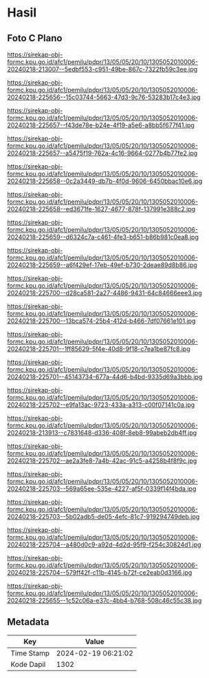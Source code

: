 # Hasil

## Foto C Plano

https://sirekap-obj-formc.kpu.go.id/afc1/pemilu/pdpr/13/05/05/20/10/1305052010006-20240218-213007--5edbf553-c951-49be-867c-7322fb59c3ee.jpg

https://sirekap-obj-formc.kpu.go.id/afc1/pemilu/pdpr/13/05/05/20/10/1305052010006-20240218-225656--15c03744-5663-47d3-9c76-53283b17c4e3.jpg

https://sirekap-obj-formc.kpu.go.id/afc1/pemilu/pdpr/13/05/05/20/10/1305052010006-20240218-225657--f43de78e-b24e-4f19-a5e6-a8bb5f677f41.jpg

https://sirekap-obj-formc.kpu.go.id/afc1/pemilu/pdpr/13/05/05/20/10/1305052010006-20240218-225657--a5475f19-762a-4c16-9664-0277b4b77fe2.jpg

https://sirekap-obj-formc.kpu.go.id/afc1/pemilu/pdpr/13/05/05/20/10/1305052010006-20240218-225658--0c2a3449-db7b-4f0d-9606-6450bbac10e6.jpg

https://sirekap-obj-formc.kpu.go.id/afc1/pemilu/pdpr/13/05/05/20/10/1305052010006-20240218-225658--ed3671fe-1627-4677-878f-137991e388c2.jpg

https://sirekap-obj-formc.kpu.go.id/afc1/pemilu/pdpr/13/05/05/20/10/1305052010006-20240218-225659--d6324c7a-c461-4fe3-b651-b86b981c0ea8.jpg

https://sirekap-obj-formc.kpu.go.id/afc1/pemilu/pdpr/13/05/05/20/10/1305052010006-20240218-225659--a6f429ef-17eb-49ef-b730-2deae89d8b86.jpg

https://sirekap-obj-formc.kpu.go.id/afc1/pemilu/pdpr/13/05/05/20/10/1305052010006-20240218-225700--d28ca581-2a27-4486-9431-64c84666eee3.jpg

https://sirekap-obj-formc.kpu.go.id/afc1/pemilu/pdpr/13/05/05/20/10/1305052010006-20240218-225700--13bca574-25b4-412d-b466-7df07661e101.jpg

https://sirekap-obj-formc.kpu.go.id/afc1/pemilu/pdpr/13/05/05/20/10/1305052010006-20240218-225701--1ff85629-5f4e-40d8-9f18-c7ea1be87fc8.jpg

https://sirekap-obj-formc.kpu.go.id/afc1/pemilu/pdpr/13/05/05/20/10/1305052010006-20240218-225701--45143734-677a-44d6-b4bd-9335d69a3bbb.jpg

https://sirekap-obj-formc.kpu.go.id/afc1/pemilu/pdpr/13/05/05/20/10/1305052010006-20240218-225702--e9fa13ac-9723-433a-a313-c00f07141c0a.jpg

https://sirekap-obj-formc.kpu.go.id/afc1/pemilu/pdpr/13/05/05/20/10/1305052010006-20240218-213913--c7831648-d336-408f-8eb8-99abeb2db4ff.jpg

https://sirekap-obj-formc.kpu.go.id/afc1/pemilu/pdpr/13/05/05/20/10/1305052010006-20240218-225702--ae2a3fe8-7a4b-42ac-91c5-a4258b4f8f9c.jpg

https://sirekap-obj-formc.kpu.go.id/afc1/pemilu/pdpr/13/05/05/20/10/1305052010006-20240218-225703--569a65ee-535e-4227-af5f-0339f14f4bda.jpg

https://sirekap-obj-formc.kpu.go.id/afc1/pemilu/pdpr/13/05/05/20/10/1305052010006-20240218-225703--5b02adb5-de05-4efc-81c7-919294749deb.jpg

https://sirekap-obj-formc.kpu.go.id/afc1/pemilu/pdpr/13/05/05/20/10/1305052010006-20240218-225704--a480d0c9-a92d-4d2d-95f9-f254c30824d1.jpg

https://sirekap-obj-formc.kpu.go.id/afc1/pemilu/pdpr/13/05/05/20/10/1305052010006-20240218-225704--579ff42f-c11b-4145-b72f-ce2eab0d3166.jpg

https://sirekap-obj-formc.kpu.go.id/afc1/pemilu/pdpr/13/05/05/20/10/1305052010006-20240218-225655--1c52c06a-e37c-4bb4-b768-508c46c55c38.jpg


## Metadata

| Key        | Value               |
| ---------- | ------------------- |
| Time Stamp | 2024-02-19 06:21:02 |
| Kode Dapil | 1302                |



